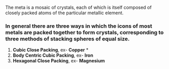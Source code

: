 The meta is a mosaic of crystals, each of which is itself composed of closely packed atoms of the particular metallic element. 
### In general there are three ways in which the icons of most metals are packed together to form crystals, corresponding to three methods of stacking spheres of equal size. 
1. **Cubic Close Packing**, ex- **Copper**
   * 
2. **Body Centric Cubic Packing**, ex- **Iron**
3. **Hexagonal Close Packing**, ex- **Magnesium**

